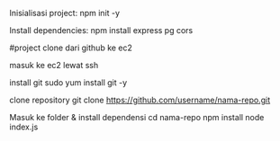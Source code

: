 Inisialisasi project:
  npm init -y
  
Install dependencies:
  npm install express pg cors

#project clone dari github ke ec2

masuk ke ec2 lewat ssh

install git 
  sudo yum install git -y

clone repository 
  git clone https://github.com/username/nama-repo.git

Masuk ke folder & install dependensi
  cd nama-repo
  npm install
  node index.js


